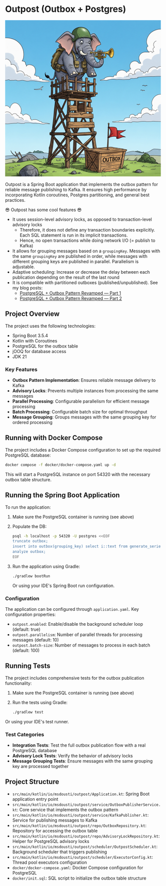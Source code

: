 # Outpost (Outbox + Postgres)

![Outpost logo](./outpost-logo.jpeg)

Outpost is a Spring Boot application that implements the outbox pattern for reliable message publishing to Kafka. It
ensures high performance by incorporating Kotlin coroutines, Postgres partitioning, and general best practices.

😎 Outpost has some cool features 😎

* It uses session-level advisory locks, as opposed to transaction-level advisory locks
    * Therefore, it does not define any transaction boundaries explicitly. Each SQL statement is run in its implicit
      transactions.
    * Hence, no open transactions while doing network I/O (= publish to Kafka)
* It allows for grouping messages based on a `groupingKey`. Messages with the same `groupingKey` are published in order,
  while messages with different grouping keys are published in parallel. Parallelism is adjustable.
* Adaptive scheduling: Increase or decrease the delay between each publication depending on the result of the last round
* It is compatible with partitioned outboxes (published/unpublished). See my blog posts:
    * [PostgreSQL + Outbox Pattern Revamped — Part 1](https://dev.to/msdousti/postgresql-outbox-pattern-revamped-part-1-3lai)
    * [PostgreSQL + Outbox Pattern Revamped — Part 2](https://dev.to/msdousti/postgresql-outbox-pattern-revamped-part-2-1cbf)

## Project Overview

The project uses the following technologies:

- Spring Boot 3.5.4
- Kotlin with Coroutines
- PostgreSQL for the outbox table
- jOOQ for database access
- JDK 21

### Key Features

- **Outbox Pattern Implementation**: Ensures reliable message delivery to Kafka
- **Advisory Locks**: Prevents multiple instances from processing the same messages
- **Parallel Processing**: Configurable parallelism for efficient message processing
- **Batch Processing**: Configurable batch size for optimal throughput
- **Message Grouping**: Groups messages with the same grouping key for ordered processing

## Running with Docker Compose

The project includes a Docker Compose configuration to set up the required PostgreSQL database:

```bash
docker compose -f docker/docker-compose.yaml up -d
```

This will start a PostgreSQL instance on port 54320 with the necessary outbox table structure.

## Running the Spring Boot Application

To run the application:

1. Make sure the PostgreSQL container is running (see above)

2. Populate the DB:
    ```bash
    psql -h localhost -p 54320 -U postgres <<EOF
    truncate outbox;
    insert into outbox(grouping_key) select i::text from generate_series(1,1_000_000) as i;
    analyze outbox;
    EOF
    ```

3. Run the application using Gradle:
   ```bash
   ./gradlew bootRun
   ```

   Or using your IDE's Spring Boot run configuration.

### Configuration

The application can be configured through `application.yaml`. Key configuration properties:

- `outpost.enabled`: Enable/disable the background scheduler loop (default: true)
- `outpost.parallelism`: Number of parallel threads for processing messages (default: 10)
- `outpost.batch-size`: Number of messages to process in each batch (default: 100)

## Running Tests

The project includes comprehensive tests for the outbox publication functionality:

1. Make sure the PostgreSQL container is running (see above)

2. Run the tests using Gradle:
    ```bash
    ./gradlew test
    ```

Or using your IDE's test runner.

### Test Categories

- **Integration Tests**: Test the full outbox publication flow with a real PostgreSQL database
- **Advisory Lock Tests**: Verify the behavior of advisory locks
- **Message Grouping Tests**: Ensure messages with the same grouping key are processed together

## Project Structure

- `src/main/kotlin/io/msdousti/outpost/Application.kt`: Spring Boot application entry point
- `src/main/kotlin/io/msdousti/outpost/service/OutboxPublisherService.kt`: Core service that implements the outbox
  pattern
- `src/main/kotlin/io/msdousti/outpost/service/KafkaPublisher.kt`: Service for publishing messages to Kafka
- `src/main/kotlin/io/msdousti/outpost/repo/OutboxRepository.kt`: Repository for accessing the outbox table
- `src/main/kotlin/io/msdousti/outpost/repo/AdvisoryLockRepository.kt`: Helper for PostgreSQL advisory locks
- `src/main/kotlin/io/msdousti/outpost/scheduler/OutpostScheduler.kt`: Background scheduler that triggers publishing
- `src/main/kotlin/io/msdousti/outpost/scheduler/ExecutorConfig.kt`: Thread pool executors configuration
- `docker/docker-compose.yaml`: Docker Compose configuration for PostgreSQL
- `docker/init.sql`: SQL script to initialize the outbox table structure

